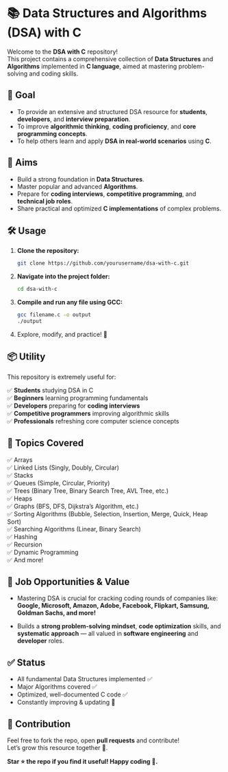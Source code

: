 # 📚 Data Structures and Algorithms (DSA) with C

Welcome to the **DSA with C** repository!  
This project contains a comprehensive collection of **Data Structures** and **Algorithms** implemented in **C language**, aimed at mastering problem-solving and coding skills.



## 🎯 Goal

- To provide an extensive and structured DSA resource for **students**, **developers**, and **interview preparation**.
- To improve **algorithmic thinking**, **coding proficiency**, and **core programming concepts**.
- To help others learn and apply **DSA in real-world scenarios** using **C**.



## 🚀 Aims

- Build a strong foundation in **Data Structures**.
- Master popular and advanced **Algorithms**.
- Prepare for **coding interviews**, **competitive programming**, and **technical job roles**.
- Share practical and optimized **C implementations** of complex problems.



## 🛠️ Usage

1. **Clone the repository:**
    ```bash
    git clone https://github.com/yourusername/dsa-with-c.git
    ```

2. **Navigate into the project folder:**
    ```bash
    cd dsa-with-c
    ```

3. **Compile and run any file using GCC:**
    ```bash
    gcc filename.c -o output
    ./output
    ```

4. Explore, modify, and practice! 🚀



## 📦 Utility

This repository is extremely useful for:

✅ **Students** studying DSA in C  
✅ **Beginners** learning programming fundamentals  
✅ **Developers** preparing for **coding interviews**  
✅ **Competitive programmers** improving algorithmic skills  
✅ **Professionals** refreshing core computer science concepts  



## 📝 Topics Covered

✅ Arrays  
✅ Linked Lists (Singly, Doubly, Circular)  
✅ Stacks  
✅ Queues (Simple, Circular, Priority)  
✅ Trees (Binary Tree, Binary Search Tree, AVL Tree, etc.)  
✅ Heaps  
✅ Graphs (BFS, DFS, Dijkstra’s Algorithm, etc.)  
✅ Sorting Algorithms (Bubble, Selection, Insertion, Merge, Quick, Heap Sort)  
✅ Searching Algorithms (Linear, Binary Search)  
✅ Hashing  
✅ Recursion  
✅ Dynamic Programming  
✅ And more!  



## 💼 Job Opportunities & Value

- Mastering DSA is crucial for cracking coding rounds of companies like:  
  **Google, Microsoft, Amazon, Adobe, Facebook, Flipkart, Samsung, Goldman Sachs, and more!**

- Builds a **strong problem-solving mindset**, **code optimization** skills, and **systematic approach** — all valued in **software engineering** and **developer** roles.



## ✅ Status

- All fundamental Data Structures implemented ✅  
- Major Algorithms covered ✅  
- Optimized, well-documented C code ✅  
- Constantly improving & updating 🚀  



## 🙌 Contribution

Feel free to fork the repo, open **pull requests** and contribute!  
Let’s grow this resource together 💪.







**Star ⭐ the repo if you find it useful! Happy coding 🚀.**

